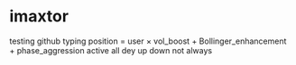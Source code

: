# imaxtor
testing github
typing
position = user
    × vol_boost 
    + Bollinger_enhancement 
    + phase_aggression 
    active 
all dey up
down not always
